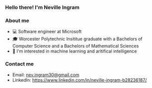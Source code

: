 ### Hello there! I'm Neville Ingram

### About me
- 💻 Software engineer at Microsoft
- 🎓 Worcester Polytechnic Insititue graduate with a Bachelors of Computer Science and a Bachelors of Mathematical Sciences
- 🤗 I'm interested in machine learning and aritifical intelligence

### Contact me
- Email: nev.ingram30@gmail.com
- LinkedIn: https://www.linkedin.com/in/neville-ingram-b28236187/
